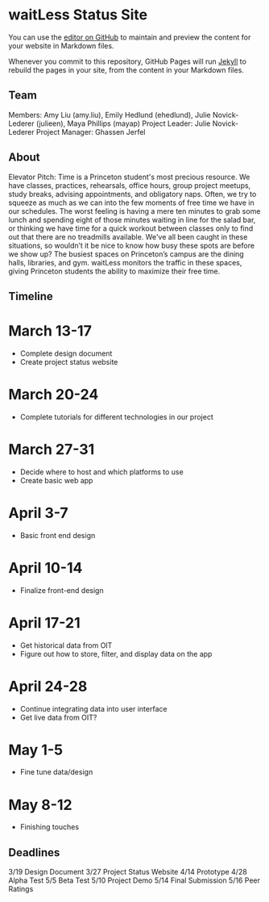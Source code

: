 # waitLess Status Site

You can use the [editor on GitHub](https://github.com/julienovick1/julienovick1.github.io/edit/master/README.md) to maintain and preview the content for your website in Markdown files.

Whenever you commit to this repository, GitHub Pages will run [Jekyll](https://jekyllrb.com/) to rebuild the pages in your site, from the content in your Markdown files.

## Team

Members: Amy Liu (amy.liu), Emily Hedlund (ehedlund), Julie Novick-Lederer (julieen), Maya Phillips (mayap) 
Project Leader: Julie Novick-Lederer 
Project Manager: Ghassen Jerfel

## About

Elevator Pitch: Time is a Princeton student's most precious resource. We have classes, practices, rehearsals, office hours, group project meetups, study breaks, advising appointments, and obligatory naps. Often, we try to squeeze as much as we can into the few moments of free time we have in our schedules. The worst feeling is having a mere ten minutes to grab some lunch and spending eight of those minutes waiting in line for the salad bar, or thinking we have time for a quick workout between classes only to find out that there are no treadmills available. We've all been caught in these situations, so wouldn’t it be nice to know how busy these spots are before we show up? The busiest spaces on Princeton’s campus are the dining halls, libraries, and gym. waitLess monitors the traffic in these spaces, giving Princeton students the ability to maximize their free time.

## Timeline

# March 13-17

- Complete design document 
- Create project status website 

# March 20-24

- Complete tutorials for different technologies in our project 

# March 27-31

- Decide where to host and which platforms to use 
- Create basic web app 

# April 3-7

- Basic front end design 

# April 10-14

- Finalize front-end design 

# April 17-21

- Get historical data from OIT 
- Figure out how to store, filter, and display data on the app 

# April 24-28

- Continue integrating data into user interface 
- Get live data from OIT? 

# May 1-5

- Fine tune data/design 

# May 8-12

- Finishing touches 

## Deadlines

3/19 Design Document 
3/27 Project Status Website 
4/14 Prototype 
4/28 Alpha Test 
5/5 Beta Test 
5/10 Project Demo 
5/14 Final Submission 
5/16 Peer Ratings 
